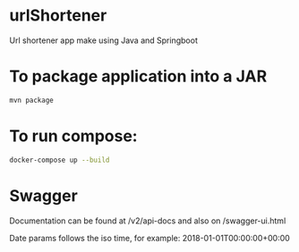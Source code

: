 # urlShortener
Url shortener app make using Java and Springboot

# To package application into a JAR
```bash
mvn package
```

# To run compose:
```bash
docker-compose up --build
```

# Swagger
Documentation can be found at /v2/api-docs and also on /swagger-ui.html

Date params follows the iso time, for example: 2018-01-01T00:00:00+00:00